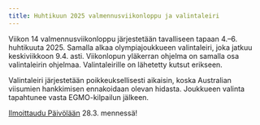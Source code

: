 ```yaml
---
title: Huhtikuun 2025 valmennusviikonloppu ja valintaleiri
---
```


Viikon 14 valmennusviikonloppu järjestetään tavalliseen tapaan 4.&ndash;6.
huhtikuuta 2025. Samalla alkaa olympiajoukkueen valintaleiri, joka jatkuu keskiviikkoon 9.4. asti.
Viikonlopun yläkerran ohjelma on samalla osa valintaleirin ohjelmaa.
Valintaleirille on lähetetty kutsut erikseen.

Valintaleiri järjestetään poikkeuksellisesti aikaisin, koska Australian
viisumien hankkimisen ennakoidaan olevan hidasta. Joukkueen valinta tapahtunee
vasta EGMO-kilpailun jälkeen.

[Ilmoittaudu Päivölään](https://paivola.fi/kurssit/matematiikkakilpailuvalmennus-2025-vk14) 28.3. mennessä!
